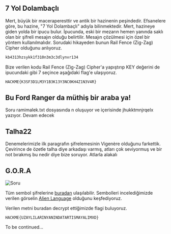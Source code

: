 ## 7 Yol Dolambaçlı
Mert, büyük bir maceraperesttir ve antik bir hazinenin
peşindedir. Efsanelere göre, bu hazine, "7 Yol Dolambaçlı"
adıyla bilinmektedir. Mert, hazineye giden yolda bir ipucu
bulur. İpucunda, eski bir mezarın hemen yanında saklı olan bir
şifreli mesajın olduğu belirtilir. Mesajın çözülmesi için özel bir
yöntem kullanılmalıdır.
Sorudaki hikayeden bunun Rail Fence (Zig-Zag) Cipher olduğunu anlıyoruz.

```python
kb4313hzsykk1f310n3m3c3dlynvr134
```
Bize verilen kodu Rail Fence (Zig-Zag) Cipher'a yapıştırıp KEY değerini de ipucundaki gibi 7 seçince aşağıdaki flag'e ulaşıyoruz.

```python
HACKME{K3SF3D1LM3Y1B3K13Y3NC0KH4Z1N3V4R}
```

## Bu Ford Ranger da müthiş bir araba ya!

Soru ramimalek.txt dosyasında n oluşuyor ve içerisinde jhukktmnjrqelx yazıyor.
Devam edecek


## Talha22

Denemelerimizle ilk paragrafın şifrelemesinin Vigenère olduğunu farkettik. Çevirince de özetle talha diye arkadaşı varmış, atları çok seviyormuş ve bir not bırakmış bu nedir diye bize soruyor.
Atlarla alakalı

## G.O.R.A

![Soru](https://s2.loli.net/2023/06/07/E3IpntA9oQ5kF6e.png)


Tüm sembol şifrelerine [buradan](https://www.dcode.fr/symbols-ciphers) ulaşılabilir. Sembolleri incelediğimizde verilen görselin [Alien Language](https://www.dcode.fr/alien-language) olduğunu keşfediyoruz.

Verilen metni buradan decrypt ettiğimizde flagi buluyoruz.

```
HACKME{UZAYLILARINYANINDATARTISMAYALIMXD}
```

To be continued...
